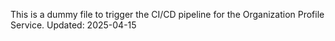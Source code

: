 This is a dummy file to trigger the CI/CD pipeline for the Organization Profile Service.
Updated: 2025-04-15

